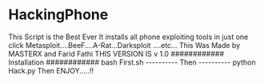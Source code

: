 # HackingPhone
This Script is the Best Ever  It installs all phone exploiting tools in just one click   Metasploit....BeeF....A-Rat...Darksploit ....etc...  This Was Made by MASTERX and Farid Fathi  THIS VERSION IS v 1.0  ############ Installation ############   bash First.sh   ---------- Then ----------  python Hack.py   Then ENJOY.....!!
